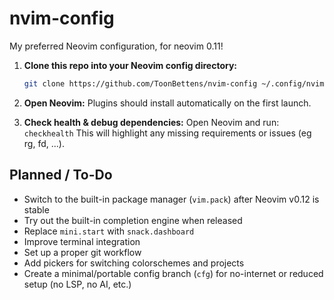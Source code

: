 # nvim-config

My preferred Neovim configuration, for neovim 0.11!


1. **Clone this repo into your Neovim config directory:**
   ```sh
   git clone https://github.com/ToonBettens/nvim-config ~/.config/nvim
   ```

2. **Open Neovim:**
   Plugins should install automatically on the first launch.

3. **Check health & debug dependencies:**
   Open Neovim and run: `checkhealth`
   This will highlight any missing requirements or issues (eg rg, fd, ...).

## Planned / To-Do

- Switch to the built-in package manager (`vim.pack`) after Neovim v0.12 is stable
- Try out the built-in completion engine when released
- Replace `mini.start` with `snack.dashboard`
- Improve terminal integration
- Set up a proper git workflow
- Add pickers for switching colorschemes and projects
- Create a minimal/portable config branch (`cfg`) for no-internet or reduced setup (no LSP, no AI, etc.)

